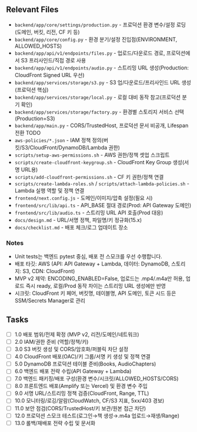 ## Relevant Files

- `backend/app/core/settings/production.py` - 프로덕션 환경 변수/설정 로딩 (도메인, 버킷, 리전, CF 키 등)
- `backend/app/core/config.py` - 환경 분기/설정 진입점(ENVIRONMENT, ALLOWED_HOSTS)
- `backend/app/api/v1/endpoints/files.py` - 업로드/다운로드 경로, 프로덕션에서 S3 프리사인드/직접 경로 사용
- `backend/app/api/v1/endpoints/audio.py` - 스트리밍 URL 생성(Production: CloudFront Signed URL 우선)
- `backend/app/services/storage/s3.py` - S3 업/다운로드/프리사인드 URL 생성(프로덕션 핵심)
- `backend/app/services/storage/local.py` - 로컬 대비 동작 참고(프로덕션 분기 확인)
- `backend/app/services/storage/factory.py` - 환경별 스토리지 서비스 선택(Production=S3)
- `backend/app/main.py` - CORS/TrustedHost, 프로덕션 문서 비공개, Lifespan 전환 TODO
- `aws-policies/*.json` - IAM 정책 정의(버킷/S3/CloudFront/DynamoDB/Lambda 권한)
- `scripts/setup-aws-permissions.sh` - AWS 권한/정책 셋업 스크립트
- `scripts/create-cloudfront-keygroup.sh` - CloudFront Key Group 생성(서명 URL용)
- `scripts/add-cloudfront-permissions.sh` - CF 키 권한/정책 연결
- `scripts/create-lambda-roles.sh` / `scripts/attach-lambda-policies.sh` - Lambda 실행 역할 및 정책 연결
- `frontend/next.config.js` - 도메인/이미지/압축 설정(필요 시)
- `frontend/src/lib/api.ts` - API_BASE 절대 경로(Prod: API Gateway 도메인)
- `frontend/src/lib/audio.ts` - 스트리밍 URL API 호출(Prod 대응)
- `docs/design.md` - URL/서명 정책, 파일명/키 정규화(15.x)
- `docs/checklist.md` - 배포 체크/로그 업데이트 장소

### Notes

- Unit tests는 백엔드 pytest 중심, 배포 전 스모크를 우선 수행합니다.
- 배포 타깃: AWS (API: API Gateway + Lambda, 데이터: DynamoDB, 스토리지: S3, CDN: CloudFront)
- MVP v2 제약: ENCODING_ENABLED=False, 업로드는 .mp4/.m4a만 허용, 업로드 즉시 ready, 로컬/Prod 동작 차이는 스트리밍 URL 생성에만 반영
- 시크릿: CloudFront 키 페어, 버킷명, 테이블명, API 도메인, 토큰 시드 등은 SSM/Secrets Manager로 관리

## Tasks

- [ ] 1.0 배포 범위/전제 확정 (MVP v2, 리전/도메인/네트워크)
- [ ] 2.0 IAM/권한 준비 (역할/정책/키)
- [ ] 3.0 S3 버킷 생성 및 CORS/암호화/퍼블릭 차단 설정
- [ ] 4.0 CloudFront 배포(OAC)/키 그룹/서명 키 생성 및 정책 연결
- [ ] 5.0 DynamoDB 프로덕션 테이블 준비(Books, AudioChapters)
- [ ] 6.0 백엔드 배포 전략 수립(API Gateway + Lambda)
- [ ] 7.0 백엔드 패키징/배포 구성(환경 변수/시크릿/ALLOWED_HOSTS/CORS)
- [ ] 8.0 프론트엔드 배포(Amplify 또는 Vercel) 및 환경 변수 주입
- [ ] 9.0 서명 URL/스트리밍 정책 검증(CloudFront, Range, TTL)
- [ ] 10.0 모니터링/로깅/알람(CloudWatch, CF/S3 지표, 5xx/403 경보)
- [ ] 11.0 보안 점검(CORS/TrustedHost/키 보관/원본 접근 차단)
- [ ] 12.0 프로덕션 스모크 테스트(로그인→책 생성→.m4a 업로드→재생/Range)
- [ ] 13.0 롤백/재배포 전략 수립 및 문서화
